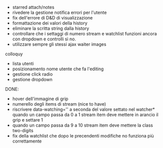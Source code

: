 * starred attach/notes
* rivedere la gestione notifica errori per l'utente
* fix dell'errore di D&D di visualizzazione
* formattazione dei valori della history
* eliminare la scritta string dalla history
* controllare che i settaggi di numero stream e watchlist funzioni ancora con dropdown e controlli sì no. 
* utilizzare sempre gli stessi ajax waiter images

colloquy 
* lista utenti
* posizionamento nome utente che fa l'editing
* gestione click radio
* gestione dropdown

DONE:
* hover dell'immagine di grip
* numerello degli items di stream (nice to have)
* riscrivere data-watching='' a seconda del valore settato nel watcher* quando un campo passa da 0 a 1 stream item deve mettere in arancio il grip e settare 1
* quando un campo passa da 9 a 10 stream item deve mettere la class two-digits
* fix della watchlist che dopo le precendenti modifiche no funziona più correttamente